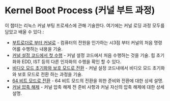 # Kernel Boot Process (커널 부트 과정)

이 챕터는 리눅스 커널 부팅 프로세스에 관해 기술한다. 여기에는 커널 로딩 과정 모두를 담았고 배울 수 있다.:

* [부트로더로 부터 커널로](linux-bootstrap-1.md) - 컴퓨터의 전원을 인가하는 시3점 부터 커널의 처음 명령어를 수행하는 내용을 기술.
* [커널 설정 코드에서 첫 수행](linux-bootstrap-2.md) - 커널 설정 코드에서 처음 수행하는 것을 기술. 힙 초기화와 EDD, IST 등의 다른 인자화의 수행을 확인 할 수 있다.
* [비디오 모드 초기화와 보호 모드로 전환](linux-bootstrap-3.md) - 커널 설정 코드내에서 비디오 모드 초기화와 보호 모드로 전환 하는 과정을 기술.
* [64 비트 모드로 전환](linux-bootstrap-4.md) - 64 비트 모드의 전환을 위한 준비와 전환에 대한 상세 설명.
* [커널 압축 해제](linux-bootstrap-5.md) - 커널 압축 해제 전 준비 사항과 커널 자신의 압축 해제에 대한 상세 설명.
